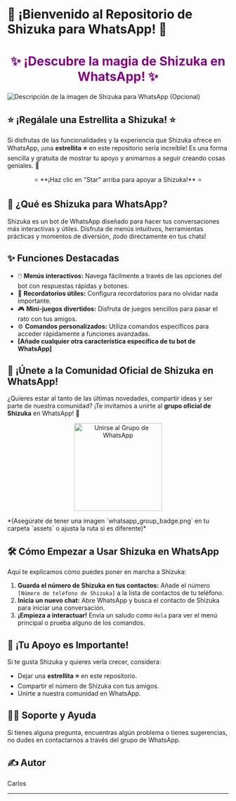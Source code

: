 # 🌟 ¡Bienvenido al Repositorio de Shizuka para WhatsApp! 🌟
<h1 style="color:purple; text-align:center;">✨ ¡Descubre la magia de Shizuka en WhatsApp! ✨</h1>

![Descripción de la imagen de Shizuka para WhatsApp (Opcional)](./assets/shizuka_whatsapp.png)

## ⭐ ¡Regálale una Estrellita a Shizuka! ⭐

Si disfrutas de las funcionalidades y la experiencia que Shizuka ofrece en WhatsApp, ¡una **estrellita ⭐** en este repositorio sería increíble! Es una forma sencilla y gratuita de mostrar tu apoyo y animarnos a seguir creando cosas geniales. 💖

<p align="center">
  ⭐ **¡Haz clic en "Star" arriba para apoyar a Shizuka!** ⭐
</p>

## 💬 ¿Qué es Shizuka para WhatsApp?
Shizuka es un bot de WhatsApp diseñado para hacer tus conversaciones más interactivas y útiles. Disfruta de menús intuitivos, herramientas prácticas y momentos de diversión, ¡todo directamente en tus chats!

## ✨ Funciones Destacadas
* 🖱️ **Menús interactivos:** Navega fácilmente a través de las opciones del bot con respuestas rápidas y botones.
* 🔔 **Recordatorios útiles:** Configura recordatorios para no olvidar nada importante.
* 🎮 **Mini-juegos divertidos:** Disfruta de juegos sencillos para pasar el rato con tus amigos.
* ⚙️ **Comandos personalizados:** Utiliza comandos específicos para acceder rápidamente a funciones avanzadas.
* **[Añade cualquier otra característica específica de tu bot de WhatsApp]**

## 💬 ¡Únete a la Comunidad Oficial de Shizuka en WhatsApp!

¿Quieres estar al tanto de las últimas novedades, compartir ideas y ser parte de nuestra comunidad? ¡Te invitamos a unirte al **grupo oficial de Shizuka** en WhatsApp! 🌟

<p align="center">
  <a href="https://chat.whatsapp.com/K4O3rZ0qdXz1cNKBbIbaxF">
    <img src="./assets/whatsapp_group_badge.png" alt="Unirse al Grupo de WhatsApp" width="200">
  </a>
</p>
*(Asegúrate de tener una imagen `whatsapp_group_badge.png` en tu carpeta `assets` o ajusta la ruta si es diferente)*

## 🛠️ Cómo Empezar a Usar Shizuka en WhatsApp
Aquí te explicamos cómo puedes poner en marcha a Shizuka:

1.  **Guarda el número de Shizuka en tus contactos:** Añade el número `[Número de teléfono de Shizuka]` a la lista de contactos de tu teléfono.
2.  **Inicia un nuevo chat:** Abre WhatsApp y busca el contacto de Shizuka para iniciar una conversación.
3.  **¡Empieza a interactuar!** Envía un saludo como `Hola` para ver el menú principal o prueba alguno de los comandos.



## 💖 ¡Tu Apoyo es Importante!
Si te gusta Shizuka y quieres verla crecer, considera:

* Dejar una **estrellita ⭐** en este repositorio.
* Compartir el número de Shizuka con tus amigos.
* Unirte a nuestra comunidad en WhatsApp.

## 🙋‍♂️ Soporte y Ayuda
Si tienes alguna pregunta, encuentras algún problema o tienes sugerencias, no dudes en contactarnos a través del grupo de WhatsApp.

## ✍️ Autor
Carlos

---


